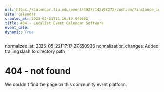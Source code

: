 ```yaml
---
url: https://calendar.fiu.edu/event/49277142598272/confirm/?instance_id=49277142598273&return=https%3A%2F%2Fcalendar.fiu.edu%2Fmarc
site: Calendar
crawled_at: 2025-05-21T11:16:10.046682
title: 404 - Localist Event Calendar Software
event_date: 
dynamic: True
---
```

normalized_at: 2025-05-22T17:17:27.650936
normalization_changes: Added trailing slash to directory path

# 404 - not found
We couldn't find the page on this community event platform.

